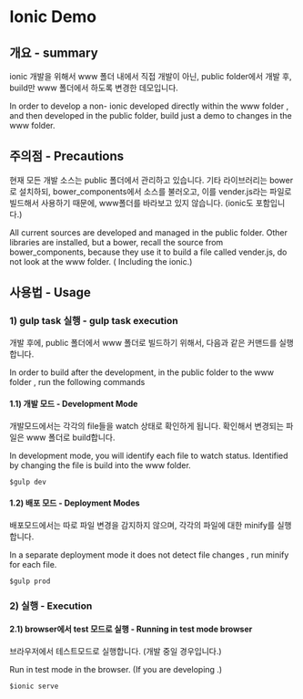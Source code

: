Ionic Demo
=====================

## 개요 - summary

ionic 개발을 위해서 www 폴더 내에서 직접 개발이 아닌, public folder에서 개발 후, build만 www 폴더에서 하도록 변경한 데모입니다.

In order to develop a non- ionic developed directly within the www folder , and then developed in the public folder, build just a demo to changes in the www folder.

## 주의점 - Precautions

현재 모든 개발 소스는 public 폴더에서 관리하고 있습니다. 기타 라이브러리는 bower로 설치하되, bower_components에서 소스를 불러오고, 이를 vender.js라는 파일로 빌드해서 사용하기 때문에, www폴더를 바라보고 있지 않습니다. (ionic도 포함입니다.)

All current sources are developed and managed in the public folder. Other libraries are installed, but a bower, recall the source from bower_components, because they use it to build a file called vender.js, do not look at the www folder. ( Including the ionic.)

## 사용법 - Usage

### 1) gulp task 실행 - gulp task execution

개발 후에, public 폴더에서 www 폴더로 빌드하기 위해서, 다음과 같은 커맨드를 실행합니다.

In order to build after the development, in the public folder to the www folder , run the following commands 

#### 1.1) 개발 모드 - Development Mode

개발모드에서는 각각의 file들을 watch 상태로 확인하게 됩니다. 확인해서 변경되는 파일은 www 폴더로 build합니다.

In development mode, you will identify each file to watch status. Identified by changing the file is build into the www folder.

`
$gulp dev
`

#### 1.2) 배포 모드 - Deployment Modes

배포모드에서는 따로 파일 변경을 감지하지 않으며, 각각의 파일에 대한 minify를 실행합니다.

In a separate deployment mode it does not detect file changes , run minify for each file.

`
$gulp prod
`

### 2) 실행 - Execution

#### 2.1) browser에서 test 모드로 실행 - Running in test mode browser

브라우저에서 테스트모드로 실행합니다. (개발 중일 경우입니다.)

Run in test mode in the browser. (If you are developing .)

`
$ionic serve
`
